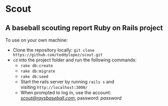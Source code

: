 # Scout
## A baseball scouting report Ruby on Rails project

To use on your own machine:
* Clone the repository locally: `git clone https://github.com/teddylopez/scout.git`
* `cd` into the project folder and run the following commands:
    * `rake db:create`
    * `rake db:migrate`
    * `rake db:seed`
    * Start the rails server by running `rails s` and visiting `http://localhost:3000/`
    * When prompted to log in, use the account: *scout@raysbaseball.com*, password: *password*
